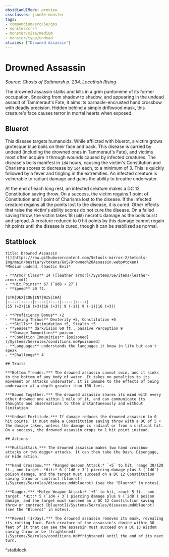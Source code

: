 ```yaml
---
obsidianUIMode: preview
cssclasses: json5e-monster
tags:
- compendium/src/5e/gos
- monster/cr/4
- monster/size/medium
- monster/type/undead
aliases: ["Drowned Assassin"]
---
```

# Drowned Assassin
*Source: Ghosts of Saltmarsh p. 234, Locathah Rising*  

The drowned assassin stalks and kills in a grim pantomime of its former occupation. Sneaking from shadow to shadow, and appearing in the undead assault of Tammeraut's Fate, it aims its barnacle-encrusted hand crossbow with deadly precision. Hidden behind a simple driftwood mask, this creature's face causes terror in mortal hearts when exposed.

## Bluerot

This disease targets humanoids. While afflicted with bluerot, a victim grows grotesque blue boils on their face and back. This disease is carried by undead (including the drowned ones in Tammeraut's Fate), and victims most often acquire it through wounds caused by infected creatures. The disease's boils manifest in `1d4` hours, causing the victim's Constitution and Charisma scores to decrease by `1d4` each, to a minimum of 3. This is quickly followed by a fever and tingling in the extremities. An infected creature is vulnerable to radiant damage and gains the ability to breathe underwater.

At the end of each long rest, an infected creature makes a DC 12 Constitution saving throw. On a success, the victim regains 1 point of Constitution and 1 point of Charisma lost to the disease. If the infected creature regains all the points lost to the disease, it is cured. Other effects that raise the victim's ability scores do not cure the disease. On a failed saving throw, the victim takes 18 (`4d8`) necrotic damage as the boils burst and spread. A creature reduced to 0 hit points by this damage cannot regain hit points until the disease is cured, though it can be stabilized as normal.

## Statblock

```ad-statblock
title: Drowned Assassin
![](https://raw.githubusercontent.com/5etools-mirror-2/5etools-img/main/bestiary/tokens/GoS/Drowned%20Assassin.webp#token)
*Medium undead, Chaotic Evil*

- **Armor Class** 14 ([leather armor](/Systems/5e/items/leather-armor.md))
- **Hit Points** 67 (`9d8 + 27`)
- **Speed** 30 ft.

|STR|DEX|CON|INT|WIS|CHA|
|:---:|:---:|:---:|:---:|:---:|:---:|
|15 (+2)|16 (+3)|16 (+3)| 9 (-1)| 9 (-1)|16 (+3)|

- **Proficiency Bonus** +2
- **Saving Throws** Dexterity +5, Constitution +5
- **Skills** Intimidation +5, Stealth +5
- **Senses** darkvision 60 ft., passive Perception 9
- **Damage Immunities** poison
- **Condition Immunities** [poisoned](/Systems/5e/rules/conditions.md#poisoned)
- **Languages** understands the languages it knew in life but can't speak
- **Challenge** 4

## Traits

***Bottom Treader.*** The drowned assassin cannot swim, and it sinks to the bottom of any body of water. It takes no penalties to its movement or attacks underwater. It is immune to the effects of being underwater at a depth greater than 100 feet.

***Bound Together.*** The drowned assassin shares its mind with every other drowned one within 1 mile of it, and can communicate its thoughts and observations to them instantaneously and without limitation.

***Undead Fortitude.*** If damage reduces the drowned assassin to 0 hit points, it must make a Constitution saving throw with a DC of 5 + the damage taken, unless the damage is radiant or from a critical hit. On a success, the drowned assassin drops to 1 hit point instead.

## Actions

***Multiattack.*** The drowned assassin makes two hand crossbow attacks or two dagger attacks. It can then take the Dash, Disengage, or Hide action.

***Hand Crossbow.*** *Ranged Weapon Attack:* `+5` to hit, range 30/120 ft., one target. *Hit:* 6 (`1d6 + 3`) piercing damage plus 3 (`1d6`) poison damage, and the target must succeed on a DC 12 Constitution saving throw or contract [bluerot](/Systems/5e/rules/diseases.md#bluerot) (see the "Bluerot" in notes).

***Dagger.*** *Melee Weapon Attack:* `+5` to hit, reach 5 ft., one target. *Hit:* 5 (`1d4 + 3`) piercing damage plus 9 (`2d8`) poison damage, and the target must succeed on a DC 12 Constitution saving throw or contract [bluerot](/Systems/5e/rules/diseases.md#bluerot) (see the "Bluerot" in notes).

***Reveal (1/Day).*** The drowned assassin removes its mask, revealing its rotting face. Each creature of the assassin's choice within 30 feet of it that can see the assassin must succeed on a DC 13 Wisdom saving throw or be [frightened](/Systems/5e/rules/conditions.md#frightened) until the end of its next turn.
```
^statblock